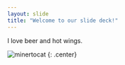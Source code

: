 ```yaml
---
layout: slide
title: "Welcome to our slide deck!"
---
```


I love beer and hot wings.

![minertocat](https://octodex.github.com/images/minertocat.png)
{: .center}
